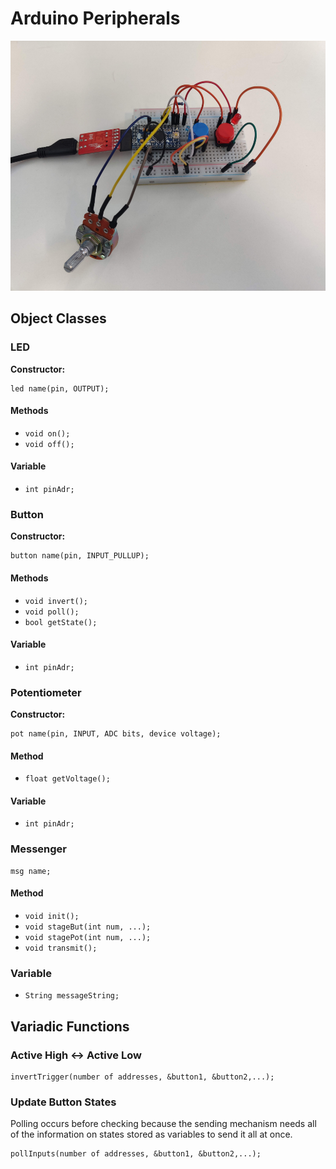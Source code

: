 # Arduino Peripherals

<img src="setup.jpg" height="400">  


## Object Classes  


### LED  
**Constructor:** 
```
led name(pin, OUTPUT);  
```

#### Methods  
- `void on();`  
- `void off();`  

#### Variable  
- `int pinAdr;`  



### Button  
**Constructor:**  
```
button name(pin, INPUT_PULLUP);  
```

#### Methods  
- `void invert();`    
- `void poll();`  
- `bool getState();`    

#### Variable  
- `int pinAdr;`  



### Potentiometer  
**Constructor:**  
```
pot name(pin, INPUT, ADC bits, device voltage);  
```

#### Method  
- `float getVoltage();`  

#### Variable  
- `int pinAdr;`  



### Messenger  
```
msg name;
```

#### Method  
- `void init();`
- `void stageBut(int num, ...);`
- `void stagePot(int num, ...);`
- `void transmit();`

### Variable  
- `String messageString;`



## Variadic Functions  

### Active High <-> Active Low  
```
invertTrigger(number of addresses, &button1, &button2,...);  
```



### Update Button States  
Polling occurs before checking because the sending mechanism needs all of the information on states stored as variables to send it all at once.  
```
pollInputs(number of addresses, &button1, &button2,...);  
```
